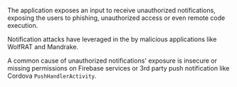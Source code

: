 The application exposes an input to receive unauthorized notifications, exposing the users to phishing, unauthorized access or even remote code execution.

Notification attacks have leveraged in the by malicious applications like WolfRAT and Mandrake.

A common cause of unauthorized notifications' exposure is insecure or missing permissions on Firebase services or 3rd party push notification like Cordova `PushHandlerActivity`.

